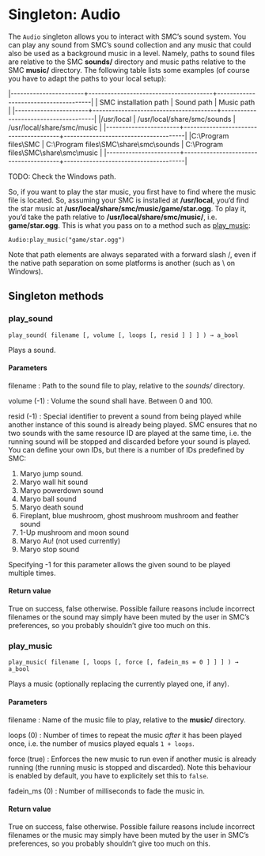Singleton: Audio
================

The `Audio` singleton allows you to interact with SMC’s sound
system. You can play any sound from SMC’s sound collection and any
music that could also be used as a background music in a
level. Namely, paths to sound files are relative to the SMC **sounds/**
directory and music paths relative to the SMC **music/**
directory. The following table lists some examples (of course you have
to adapt the paths to your local setup):

|-----------------------+---------------------------------------+--------------------------------------|
| SMC installation path | Sound path                            | Music path                           |
|-----------------------+---------------------------------------+--------------------------------------|
|/usr/local             | /usr/local/share/smc/sounds           | /usr/local/share/smc/music           |
|-----------------------+---------------------------------------+--------------------------------------|
|C:\Program files\SMC   | C:\Program files\SMC\share\smc\sounds | C:\Program files\SMC\share\smc\music |
|-----------------------+---------------------------------------+--------------------------------------|

TODO: Check the Windows path.

So, if you want to play the star music, you first have to find where
the music file is located. So, assuming your SMC is installed at
**/usr/local**, you’d find the star music at
**/usr/local/share/smc/music/game/star.ogg**. To play it, you’d take
the path relative to **/usr/local/share/smc/music/**,
i.e. **game/star.ogg**. This is what you pass on to a method such as
[play_music](#playmusic):

~~~~~~~~~~~~~~~~~~~~~~~~~~~~~~~~~~~~~~~~
Audio:play_music("game/star.ogg")
~~~~~~~~~~~~~~~~~~~~~~~~~~~~~~~~~~~~~~~~

Note that path elements are always separated with a forward slash /,
even if the native path separation on some platforms is another (such
as \ on Windows).

Singleton methods
-----------------

### play_sound #################################################################
    play_sound( filename [, volume [, loops [, resid ] ] ] ) → a_bool

Plays a sound.

#### Parameters

filename
: Path to the sound file to play, relative to the *sounds/*
  directory.

volume (-1)
: Volume the sound shall have. Between 0 and 100.

resid (-1)
: Special identifier to prevent a sound from being
  played while another instance of this sound is already being
  played. SMC ensures that no two sounds with the same resource
  ID are played at the same time, i.e. the running sound will
  be stopped and discarded before your sound is played. You can
  define your own IDs, but there is a number of IDs predefined
  by SMC:

  1. Maryo jump sound.
  2. Maryo wall hit sound
  3. Maryo powerdown sound
  4. Maryo ball sound
  5. Maryo death sound
  6. Fireplant, blue mushroom, ghost mushroom mushroom and feather
     sound
  7. 1-Up mushroom and moon sound
  8. Maryo Au! (not used currently)
  9. Maryo stop sound

  Specifying -1 for this parameter allows the given sound to be played
  multiple times.

#### Return value

True on success, false otherwise. Possible failure reasons include
incorrect filenames or the sound may simply have been muted by
the user in SMC’s preferences, so you probably shouldn’t give
too much on this.

### play_music #################################################################
    play_music( filename [, loops [, force [, fadein_ms = 0 ] ] ] ) → a_bool

Plays a music (optionally replacing the currently played one, if any).

#### Parameters

filename
: Name of the music file to play, relative to the **music/**
  directory.

loops (0)
: Number of times to repeat the music _after_ it has been played once,
  i.e. the number of musics played equals `1 + loops`.

force (true)
: Enforces the new music to run even if another music
  is already running (the running music is stopped and discarded).
  Note this behaviour is enabled by default, you have to explicitely
  set this to `false`.

fadein_ms (0)
: Number of milliseconds to fade the music in.

#### Return value

True on success, false otherwise. Possible failure reasons include
incorrect filenames or the music may simply have been muted by
the user in SMC’s preferences, so you probably shouldn’t give
too much on this.

